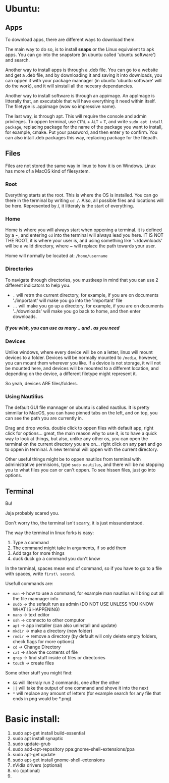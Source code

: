 # Ubuntu:

## Apps

To download apps, there are different ways to download them.

The main way to do so, is to install **snaps** or the Linux equivalent to apk apps. You can go into the snapstore (in ubuntu called 'ubuntu software') and search.

Another way to install apps is through a .deb file. You can go to a website and get a .deb file, and by downloading it and saving it into downloads, you can oppen it with your package mannager (in ubuntu 'ubuntu software' will do the work), and it will sinstall all the necesry dependancies.

Another way to install software is through an appimage. An appImage is litterally that, an executable that will have everything it need within itself. The filetype is .appimage (wow so impressive name).

The last way, is through apt. This will require the console and admin privileges. To oppen terminal, use `CTRL` + `ALT` + `T`, and write `sudo apt intall package`, replacing package for the name of the package you want to install, for example, cmake. Put your password, and then enter y to confirm. You can also intall .deb packages this way, replacing package for the filepath.

## Files

Files are not stored the same way in linux to how it is on Windows. Linux has more of a MacOS kind of filesystem. 

### Root

Everything starts at the root. This is where the OS is installed. You can go there in the terminal by writing `cd /`. Also, all possible files and locations will be here. Represented by /, it litteraly is the start of everything.

### Home

Home is where you will always start when oppening a terminal. it is defined by a ~, and entering `cd` into the terminal will always lead you here. IT IS NOT THE ROOT, it is where your user is, and using something like '~/downloads' will be a valid directory, where ~ will replace the path towards your user. 

Home will normally be located at: `/home/username`

### Directories

To navigate through directories, you mustkeep in mind that you can use 2 different indicators to help you.

- `.` will retrn the current directory, for example, if you are on documents './important' will make you go into the 'important' file
- `..` will make you go up a directory, for example, if you are on documents '../downloads' will make you go back to home, and then enter downloads. 

##### If you wish, you can use as many .. and . as you need

### Devices

Unlike windows, where every device will be on a letter, linux will mount devices to a folder. Devices will be normally mounted to `/media`, however, you can mount them wherever you like. If a device is not storage, it will not be mounted here, and devices will be mounted to a different location, and depending on the device, a different filetype might represent it. 

So yeah, devices ARE files/folders.

### Using Nautilius

The default GUI file mannager on ubuntu is called nautilus. It is pretty simmilar to MacOS, you can have pinned tabs on the left, and on top, you can see the path you are currently in.

Drag and drop works. double click to oppen files with default app, right click for options... great, the main reason why to use it, is to have a quick way to look at things, but also, unlike any other os, you can open the terminal on the current directory you are on... right click on any part and go to oppen in terminal. A new terminal will oppen with the current directory.

Other useful things might be to oppen nautilos from terminal with administrative permisions, type `sudo nautilus`, and there will be no stopping you to what files you can or can't oppen. To see hissen files, just go into options.

## Terminal

Bu!

Jaja probably scared you. 

Don't worry tho, the terminal isn't scarry, it is just missunderstood.

The way the terminal in linux forks is easy: 

1. Type a command
2. The command might take in arguments, if so add them
3. Add tags for more things
4. duck duck go a command you don't know

In the terminal, spaces mean end of command, so if you have to go to a file with spaces, write `first\ second`.

Usefull commands are:

- `man` -> how to use a command, for example man nautilus will bring out all the file mannager info
- `sudo` -> the sefault run as admin (DO NOT USE UNLESS YOU KNOW WHAT IS HAPPENING)
- `nano` -> text editor
- `ssh` -> connecto to other computor
- `apt` -> app installer (can also uninstall and update)
- `mkdir` -> make a directory (new folder)
- `rmdir` -> remove a directory (by default will only delete empty folders, check flags for more options)
- `cd` -> Change Directory
- `cat` -> show the contents of file
- `grep` -> find stuff inside of files or directories
- `touch` -> create files

Some other stuff you might find:

- `&&` will literraly run 2 commands, one after the other
- `||` will take the output of one command and shove it into the next
- `*` will replace any amount of letters (for example search for any file that ends in png would be *.png)

# Basic install:
1.  sudo apt-get install build-essential
2.  sudo apt install synaptic
3.  sudo update-grub
4.  sudo add-apt-repository ppa:gnome-shell-extensions/ppa
5.    sudo apt-get update
6.    sudo apt-get install gnome-shell-extensions
7.  nVidia drivers (optional)
8.  vlc (optional)
9.  
